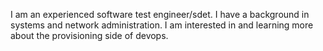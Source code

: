 
I am an experienced software test engineer/sdet. I have a background in systems and network administration. 
I am interested in and learning more about the provisioning side of devops.


